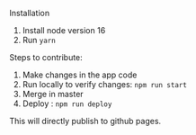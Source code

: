Installation

1. Install node version 16 
2. Run `yarn`


Steps to contribute: 
1. Make changes in the app code
2. Run locally to verify changes:
   ```npm run start```
3. Merge in master
4. Deploy : 
``npm run deploy``
   
This will directly publish to github pages. 

